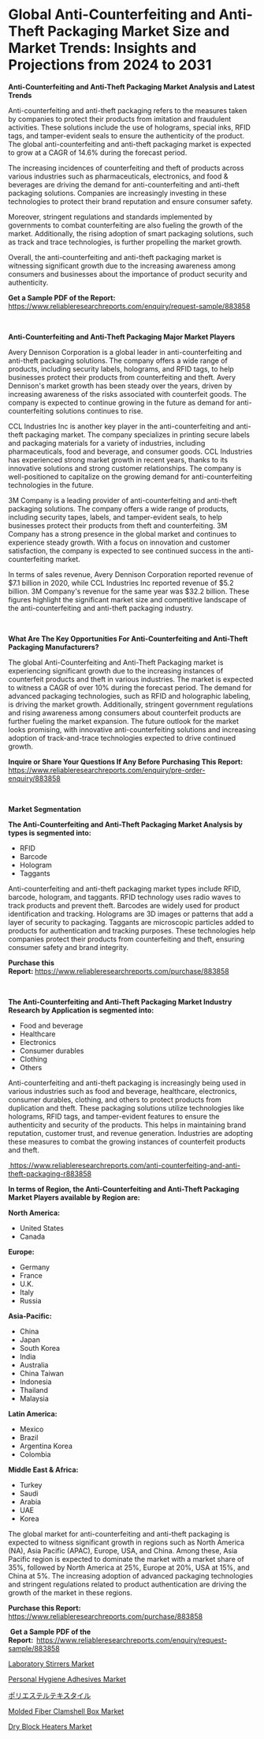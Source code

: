 <p><h1>Global Anti-Counterfeiting and Anti-Theft Packaging Market Size and Market Trends: Insights and Projections from 2024 to 2031</h1></p><p><strong>Anti-Counterfeiting and Anti-Theft Packaging Market Analysis and Latest Trends</strong></p>
<p><p>Anti-counterfeiting and anti-theft packaging refers to the measures taken by companies to protect their products from imitation and fraudulent activities. These solutions include the use of holograms, special inks, RFID tags, and tamper-evident seals to ensure the authenticity of the product. The global anti-counterfeiting and anti-theft packaging market is expected to grow at a CAGR of 14.6% during the forecast period.</p><p>The increasing incidences of counterfeiting and theft of products across various industries such as pharmaceuticals, electronics, and food & beverages are driving the demand for anti-counterfeiting and anti-theft packaging solutions. Companies are increasingly investing in these technologies to protect their brand reputation and ensure consumer safety.</p><p>Moreover, stringent regulations and standards implemented by governments to combat counterfeiting are also fueling the growth of the market. Additionally, the rising adoption of smart packaging solutions, such as track and trace technologies, is further propelling the market growth.</p><p>Overall, the anti-counterfeiting and anti-theft packaging market is witnessing significant growth due to the increasing awareness among consumers and businesses about the importance of product security and authenticity.</p></p>
<p><strong>Get a Sample PDF of the Report:&nbsp;</strong> <a href="https://www.reliableresearchreports.com/enquiry/request-sample/883858">https://www.reliableresearchreports.com/enquiry/request-sample/883858</a></p>
<p>&nbsp;</p>
<p><strong>Anti-Counterfeiting and Anti-Theft Packaging Major Market Players</strong></p>
<p><p>Avery Dennison Corporation is a global leader in anti-counterfeiting and anti-theft packaging solutions. The company offers a wide range of products, including security labels, holograms, and RFID tags, to help businesses protect their products from counterfeiting and theft. Avery Dennison's market growth has been steady over the years, driven by increasing awareness of the risks associated with counterfeit goods. The company is expected to continue growing in the future as demand for anti-counterfeiting solutions continues to rise.</p><p>CCL Industries Inc is another key player in the anti-counterfeiting and anti-theft packaging market. The company specializes in printing secure labels and packaging materials for a variety of industries, including pharmaceuticals, food and beverage, and consumer goods. CCL Industries has experienced strong market growth in recent years, thanks to its innovative solutions and strong customer relationships. The company is well-positioned to capitalize on the growing demand for anti-counterfeiting technologies in the future.</p><p>3M Company is a leading provider of anti-counterfeiting and anti-theft packaging solutions. The company offers a wide range of products, including security tapes, labels, and tamper-evident seals, to help businesses protect their products from theft and counterfeiting. 3M Company has a strong presence in the global market and continues to experience steady growth. With a focus on innovation and customer satisfaction, the company is expected to see continued success in the anti-counterfeiting market.</p><p>In terms of sales revenue, Avery Dennison Corporation reported revenue of $7.1 billion in 2020, while CCL Industries Inc reported revenue of $5.2 billion. 3M Company's revenue for the same year was $32.2 billion. These figures highlight the significant market size and competitive landscape of the anti-counterfeiting and anti-theft packaging industry.</p></p>
<p>&nbsp;</p>
<p><strong>What Are The Key Opportunities For Anti-Counterfeiting and Anti-Theft Packaging Manufacturers?</strong></p>
<p><p>The global Anti-Counterfeiting and Anti-Theft Packaging market is experiencing significant growth due to the increasing instances of counterfeit products and theft in various industries. The market is expected to witness a CAGR of over 10% during the forecast period. The demand for advanced packaging technologies, such as RFID and holographic labeling, is driving the market growth. Additionally, stringent government regulations and rising awareness among consumers about counterfeit products are further fueling the market expansion. The future outlook for the market looks promising, with innovative anti-counterfeiting solutions and increasing adoption of track-and-trace technologies expected to drive continued growth.</p></p>
<p><strong>Inquire or Share Your Questions If Any Before Purchasing This Report:</strong> <a href="https://www.reliableresearchreports.com/enquiry/pre-order-enquiry/883858">https://www.reliableresearchreports.com/enquiry/pre-order-enquiry/883858</a></p>
<p>&nbsp;</p>
<p><strong>Market Segmentation</strong></p>
<p><strong>The Anti-Counterfeiting and Anti-Theft Packaging Market Analysis by types is segmented into:</strong></p>
<p><ul><li>RFID</li><li>Barcode</li><li>Hologram</li><li>Taggants</li></ul></p>
<p><p>Anti-counterfeiting and anti-theft packaging market types include RFID, barcode, hologram, and taggants. RFID technology uses radio waves to track products and prevent theft. Barcodes are widely used for product identification and tracking. Holograms are 3D images or patterns that add a layer of security to packaging. Taggants are microscopic particles added to products for authentication and tracking purposes. These technologies help companies protect their products from counterfeiting and theft, ensuring consumer safety and brand integrity.</p></p>
<p><strong>Purchase this Report:&nbsp;</strong><a href="https://www.reliableresearchreports.com/purchase/883858">https://www.reliableresearchreports.com/purchase/883858</a></p>
<p>&nbsp;</p>
<p><strong>The Anti-Counterfeiting and Anti-Theft Packaging Market Industry Research by Application is segmented into:</strong></p>
<p><ul><li>Food and beverage</li><li>Healthcare</li><li>Electronics</li><li>Consumer durables</li><li>Clothing</li><li>Others</li></ul></p>
<p><p>Anti-counterfeiting and anti-theft packaging is increasingly being used in various industries such as food and beverage, healthcare, electronics, consumer durables, clothing, and others to protect products from duplication and theft. These packaging solutions utilize technologies like holograms, RFID tags, and tamper-evident features to ensure the authenticity and security of the products. This helps in maintaining brand reputation, customer trust, and revenue generation. Industries are adopting these measures to combat the growing instances of counterfeit products and theft.</p></p>
<p><a href="https://www.reliableresearchreports.com/anti-counterfeiting-and-anti-theft-packaging-r883858">&nbsp;https://www.reliableresearchreports.com/anti-counterfeiting-and-anti-theft-packaging-r883858</a></p>
<p><strong>In terms of Region, the Anti-Counterfeiting and Anti-Theft Packaging Market Players available by Region are:</strong></p>
<p>
    <p> <strong> North America: </strong>
        <ul>
            <li>United States</li>
            <li>Canada</li>
        </ul>
        </p> 
    <p> <strong> Europe: </strong>
        <ul>
            <li>Germany</li>
            <li>France</li>
            <li>U.K.</li>
            <li>Italy</li>
            <li>Russia</li>
        </ul>
        </p> 
    <p> <strong> Asia-Pacific: </strong>
        <ul>
            <li>China</li>
            <li>Japan</li>
            <li>South Korea</li>
            <li>India</li>
            <li>Australia</li>
            <li>China Taiwan</li>
            <li>Indonesia</li>
            <li>Thailand</li>
            <li>Malaysia</li>
        </ul>
        </p> 
    <p> <strong> Latin America: </strong>
        <ul>
            <li>Mexico</li>
            <li>Brazil</li>
            <li>Argentina Korea</li>
            <li>Colombia</li>
        </ul>
        </p> 
    <p> <strong> Middle East & Africa: </strong>
        <ul>
            <li>Turkey</li>
            <li>Saudi</li>
            <li>Arabia</li>
            <li>UAE</li>
            <li>Korea</li>
        </ul>
    </p>
    </p>
<p><p>The global market for anti-counterfeiting and anti-theft packaging is expected to witness significant growth in regions such as North America (NA), Asia Pacific (APAC), Europe, USA, and China. Among these, Asia Pacific region is expected to dominate the market with a market share of 35%, followed by North America at 25%, Europe at 20%, USA at 15%, and China at 5%. The increasing adoption of advanced packaging technologies and stringent regulations related to product authentication are driving the growth of the market in these regions.</p></p>
<p><strong>Purchase this Report: </strong><a href="https://www.reliableresearchreports.com/purchase/883858">https://www.reliableresearchreports.com/purchase/883858</a></p>
<p>&nbsp;<strong>Get a Sample PDF of the Report:&nbsp;&nbsp;</strong><a href="https://www.reliableresearchreports.com/enquiry/request-sample/883858">https://www.reliableresearchreports.com/enquiry/request-sample/883858</a></p>
<p><strong></strong></p>
<p><p><a href="https://www.linkedin.com/pulse/laboratory-stirrers-market-comprehensive-assessment-8htmf">Laboratory Stirrers Market</a></p><p><a href="https://issuu.com/reportprime-2/docs/personal-hygiene-adhesives-market-size-2030.pptx">Personal Hygiene Adhesives Market</a></p><p><a href="https://github.com/klon646/Market-Research-Report-List-1/blob/main/681100857820.md">ポリエステルテキスタイル</a></p><p><a href="https://github.com/brentleyjimmiealvaradoz4l1rea/Market-Research-Report-List-2/blob/main/molded-fiber-clamshell-box-market.md">Molded Fiber Clamshell Box Market</a></p><p><a href="https://www.linkedin.com/pulse/dry-block-heaters-market-trends-forecast-competitive-analysis-uvabf">Dry Block Heaters Market</a></p></p>